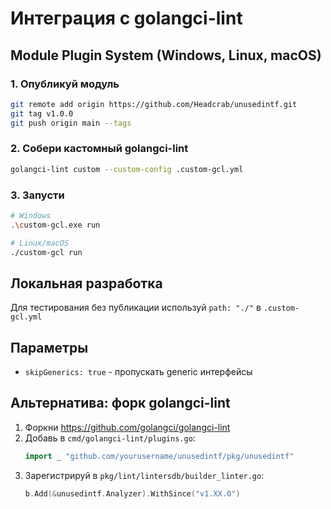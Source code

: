 # Интеграция с golangci-lint

## Module Plugin System (Windows, Linux, macOS)

### 1. Опубликуй модуль
```bash
git remote add origin https://github.com/Headcrab/unusedintf.git
git tag v1.0.0
git push origin main --tags
```

### 2. Собери кастомный golangci-lint
```bash
golangci-lint custom --custom-config .custom-gcl.yml
```

### 3. Запусти
```bash
# Windows
.\custom-gcl.exe run

# Linux/macOS  
./custom-gcl run
```

## Локальная разработка

Для тестирования без публикации используй `path: "./"` в `.custom-gcl.yml`

## Параметры

- `skipGenerics: true` - пропускать generic интерфейсы

## Альтернатива: форк golangci-lint

1. Форкни https://github.com/golangci/golangci-lint
2. Добавь в `cmd/golangci-lint/plugins.go`:
   ```go
   import _ "github.com/yourusername/unusedintf/pkg/unusedintf"
   ```
3. Зарегистрируй в `pkg/lint/lintersdb/builder_linter.go`:
   ```go
   b.Add(&unusedintf.Analyzer).WithSince("v1.XX.0")
   ``` 
